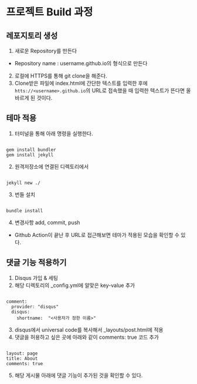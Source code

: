 # 프로젝트 Build 과정

## 레포지토리 생성

1. 새로운 Repository를 만든다
- Repository name : username.github.io의 형식으로 만든다
2. 로컬에 HTTPS를 통해 git clone을 해준다.
3. Clone받은 파일에 index.html에 간단한 텍스트를 입력한 후에 `htts://<username>.github.io`의 URL로 접속했을 때 입력한 텍스트가 뜬다면 올바르게 된 것이다.

## 테마 적용
1. 터미널을 통해 아래 명령을 실행한다.
<pre><code>
gem install bundler
gem install jekyll
</pre></code>

2. 원격저장소에 연결된 디렉토리에서
<pre><code>
jekyll new ./
</pre></code>

3. 번들 설치
<pre><code>
bundle install
</pre></code>

4. 변경사항 add, commit, push
- Github Action이 끝난 후 URL로 접근해보면 테마가 적용된 모습을 확인할 수 있다.

## 댓글 기능 적용하기
1. Disqus 가입 & 세팅
2. 해당 디렉토리의 _config.yml에 알맞은 key-value 추가
<pre><code>
comment:
  provider: "disqus"
  disqus:
    shortname:  "<사용자가 정한 이름>"
</pre></code>
3. disqus에서 universal code를 복사해서 _layouts/post.html에 적용
4. 댓글을 허용하고 싶은 곳에 아래와 같이 comments: true 코드 추가
<pre><code>
layout: page
title: About
comments: true
</pre></code>
5. 해당 게시물 아래에 댓글 기능이 추가된 것을 확인할 수 있다.




